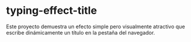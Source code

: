# typing-effect-title
Este proyecto demuestra un efecto simple pero visualmente atractivo que escribe dinámicamente un título en la pestaña del navegador.
